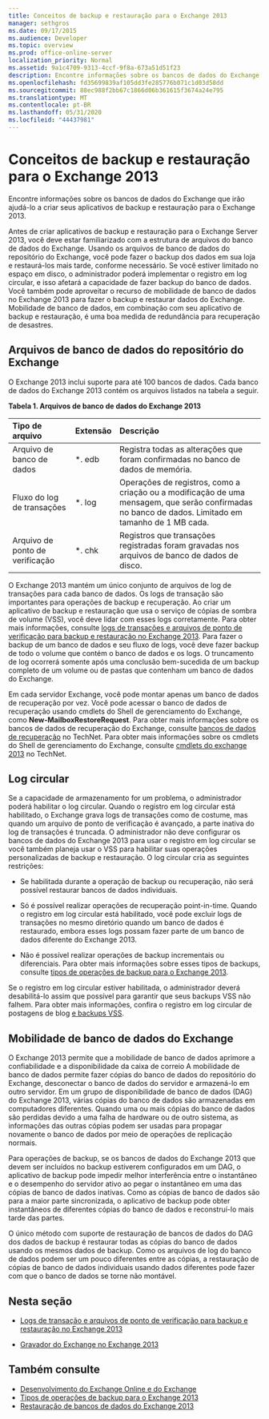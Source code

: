 ```yaml
---
title: Conceitos de backup e restauração para o Exchange 2013
manager: sethgros
ms.date: 09/17/2015
ms.audience: Developer
ms.topic: overview
ms.prod: office-online-server
localization_priority: Normal
ms.assetid: 9a1c4709-9313-4ccf-9f8a-673a51d51f23
description: Encontre informações sobre os bancos de dados do Exchange que irão ajudá-lo a criar seus aplicativos de backup e restauração para o Exchange 2013.
ms.openlocfilehash: fd35699839af105dd3fe285776b071c1d03d58dd
ms.sourcegitcommit: 88ec988f2bb67c1866d06b361615f3674a24e795
ms.translationtype: MT
ms.contentlocale: pt-BR
ms.lasthandoff: 05/31/2020
ms.locfileid: "44437981"
---
```

# <a name="backup-and-restore-concepts-for-exchange-2013"></a>Conceitos de backup e restauração para o Exchange 2013

Encontre informações sobre os bancos de dados do Exchange que irão ajudá-lo a criar seus aplicativos de backup e restauração para o Exchange 2013.
  
Antes de criar aplicativos de backup e restauração para o Exchange Server 2013, você deve estar familiarizado com a estrutura de arquivos do banco de dados do Exchange. Usando os arquivos de banco de dados do repositório do Exchange, você pode fazer o backup dos dados em sua loja e restaurá-los mais tarde, conforme necessário. Se você estiver limitado no espaço em disco, o administrador poderá implementar o registro em log circular, e isso afetará a capacidade de fazer backup do banco de dados. Você também pode aproveitar o recurso de mobilidade de banco de dados no Exchange 2013 para fazer o backup e restaurar dados do Exchange. Mobilidade de banco de dados, em combinação com seu aplicativo de backup e restauração, é uma boa medida de redundância para recuperação de desastres.

<a name="bk_exchangedatabases"> </a>

## <a name="exchange-store-database-files"></a>Arquivos de banco de dados do repositório do Exchange

O Exchange 2013 inclui suporte para até 100 bancos de dados. Cada banco de dados do Exchange 2013 contém os arquivos listados na tabela a seguir. 
  
**Tabela 1. Arquivos de banco de dados do Exchange 2013**

|Tipo de arquivo|Extensão|Descrição|
|:-----|:-----|:-----|
|Arquivo de banco de dados  <br/> |\*. edb  <br/> |Registra todas as alterações que foram confirmadas no banco de dados de memória.  <br/> |
|Fluxo do log de transações  <br/> |\*. log  <br/> |Operações de registros, como a criação ou a modificação de uma mensagem, que serão confirmadas no banco de dados. Limitado em tamanho de 1 MB cada.  <br/> |
|Arquivo de ponto de verificação  <br/> |\*. chk  <br/> |Registros que transações registradas foram gravadas nos arquivos de banco de dados de disco.  <br/> |
   
O Exchange 2013 mantém um único conjunto de arquivos de log de transações para cada banco de dados. Os logs de transação são importantes para operações de backup e recuperação. Ao criar um aplicativo de backup e restauração que usa o serviço de cópias de sombra de volume (VSS), você deve lidar com esses logs corretamente. Para obter mais informações, consulte [logs de transações e arquivos de ponto de verificação para backup e restauração no Exchange 2013](transaction-logs-and-checkpoint-files-for-backup-and-restore-in-exchange.md). Para fazer o backup de um banco de dados e seu fluxo de logs, você deve fazer backup de todo o volume que contém o banco de dados e os logs. O truncamento de log ocorrerá somente após uma conclusão bem-sucedida de um backup completo de um volume ou de pastas que contenham um banco de dados do Exchange.
  
Em cada servidor Exchange, você pode montar apenas um banco de dados de recuperação por vez. Você pode acessar o banco de dados de recuperação usando cmdlets do Shell de gerenciamento do Exchange, como **New-MailboxRestoreRequest**. Para obter mais informações sobre os bancos de dados de recuperação do Exchange, consulte [bancos de dados de recuperação](https://technet.microsoft.com/library/dd876954%28v=exchg.150%29.aspx) no TechNet. Para obter mais informações sobre os cmdlets do Shell de gerenciamento do Exchange, consulte [cmdlets do exchange 2013](https://technet.microsoft.com/library/bb124413.aspx) no TechNet. 
  
## <a name="circular-logging"></a>Log circular
<a name="bk_circularlogging"> </a>

Se a capacidade de armazenamento for um problema, o administrador poderá habilitar o log circular. Quando o registro em log circular está habilitado, o Exchange grava logs de transações como de costume, mas quando um arquivo de ponto de verificação é avançado, a parte inativa do log de transações é truncada. O administrador não deve configurar os bancos de dados do Exchange 2013 para usar o registro em log circular se você também planeja usar o VSS para habilitar suas operações personalizadas de backup e restauração. O log circular cria as seguintes restrições: 
  
- Se habilitada durante a operação de backup ou recuperação, não será possível restaurar bancos de dados individuais.
    
- Só é possível realizar operações de recuperação point-in-time. Quando o registro em log circular está habilitado, você pode excluir logs de transações no mesmo diretório quando um banco de dados é restaurado, embora esses logs possam fazer parte de um banco de dados diferente do Exchange 2013. 
    
- Não é possível realizar operações de backup incrementais ou diferenciais. Para obter mais informações sobre esses tipos de backups, consulte [tipos de operações de backup para o Exchange 2013](types-of-backup-operations-for-exchange-2013.md).
    
Se o registro em log circular estiver habilitada, o administrador deverá desabilitá-lo assim que possível para garantir que seus backups VSS não falhem. Para obter mais informações, confira o registro em log circular de postagens de blog [e backups VSS](https://blogs.technet.com/b/exchange/archive/2010/08/18/3410672.aspx). 
  
## <a name="exchange-database-mobility"></a>Mobilidade de banco de dados do Exchange
<a name="bk_exchangedatabasemobility"> </a>

O Exchange 2013 permite que a mobilidade de banco de dados aprimore a confiabilidade e a disponibilidade da caixa de correio A mobilidade de banco de dados permite fazer cópias do banco de dados do repositório do Exchange, desconectar o banco de dados do servidor e armazená-lo em outro servidor. Em um grupo de disponibilidade de banco de dados (DAG) do Exchange 2013, várias cópias do banco de dados são armazenadas em computadores diferentes. Quando uma ou mais cópias do banco de dados são perdidas devido a uma falha de hardware ou de outro sistema, as informações das outras cópias podem ser usadas para propagar novamente o banco de dados por meio de operações de replicação normais.
  
Para operações de backup, se os bancos de dados do Exchange 2013 que devem ser incluídos no backup estiverem configurados em um DAG, o aplicativo de backup pode impedir melhor interferência entre o instantâneo e o desempenho do servidor ativo ao pegar o instantâneo em uma das cópias de banco de dados inativas. Como as cópias de banco de dados são para a maior parte sincronizada, o aplicativo de backup pode obter instantâneos de diferentes cópias do banco de dados e reconstruí-lo mais tarde das partes.
  
O único método com suporte de restauração de bancos de dados do DAG dos dados de backup é restaurar todas as cópias do banco de dados usando os mesmos dados de backup. Como os arquivos de log do banco de dados podem ser um pouco diferentes entre as cópias, a restauração de cópias de banco de dados individuais usando dados diferentes pode fazer com que o banco de dados se torne não montável.
  
## <a name="in-this-section"></a>Nesta seção
<a name="bk_inthissection"> </a>

- [Logs de transação e arquivos de ponto de verificação para backup e restauração no Exchange 2013](transaction-logs-and-checkpoint-files-for-backup-and-restore-in-exchange.md)
    
- [Gravador do Exchange no Exchange 2013](exchange-writer-in-exchange-2013.md)
    
## <a name="see-also"></a>Também consulte

- [Desenvolvimento do Exchange Online e do Exchange](../exchange-server-development.md) 
- [Tipos de operações de backup para o Exchange 2013](types-of-backup-operations-for-exchange-2013.md)
- [Restauração de bancos de dados do Exchange 2013](restoring-exchange-2013-databases.md)
    

